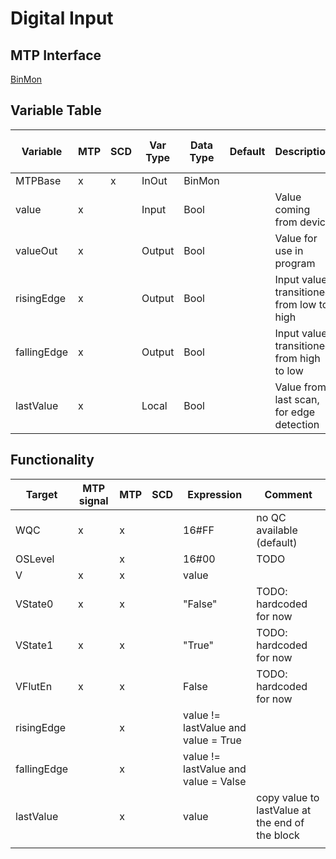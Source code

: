 # Digital Input

## MTP Interface

[BinMon](./../MTP/BinMon.md)

## Variable Table

| Variable    | MTP | SCD | Var Type | Data Type | Default | Description                               | SCD Name | SCD Terminal Name |
| ----------- | --- | --- | -------- | --------- | ------- | ----------------------------------------- | -------- | ----------------- |
| MTPBase     | x   | x   | InOut    | BinMon    |         |                                           |          |                   |
| value       | x   |     | Input    | Bool      |         | Value coming from device                  |          |                   |
| valueOut    | x   |     | Output   | Bool      |         | Value for use in program                  |          |                   |
| risingEdge  | x   |     | Output   | Bool      |         | Input value transitioned from low to high |          |                   |
| fallingEdge | x   |     | Output   | Bool      |         | Input value transitioned from high to low |          |                   |
| lastValue   | x   |     | Local    | Bool      |         | Value from last scan, for edge detection  |          |                   |



## Functionality

| Target      | MTP signal | MTP | SCD | Expression                           | Comment                                         |
| ----------- | ---------- | --- | --- | ------------------------------------ | ----------------------------------------------- |
| WQC         | x          | x   |     | 16#FF                                | no QC available (default)                       |
| OSLevel     |            | x   |     | 16#00                                | TODO                                            |
| V           | x          | x   |     | value                                |                                                 |
| VState0     | x          | x   |     | "False"                              | TODO: hardcoded for now                         |
| VState1     | x          | x   |     | "True"                               | TODO: hardcoded for now                         |
| VFlutEn     | x          | x   |     | False                                | TODO: hardcoded for now                         |
| risingEdge  |            | x   |     | value != lastValue and value = True  |                                                 |
| fallingEdge |            | x   |     | value != lastValue and value = Valse |                                                 |
| lastValue   |            | x   |     | value                                | copy value to lastValue at the end of the block |
|             |            |     |     |                                      |                                                 |
